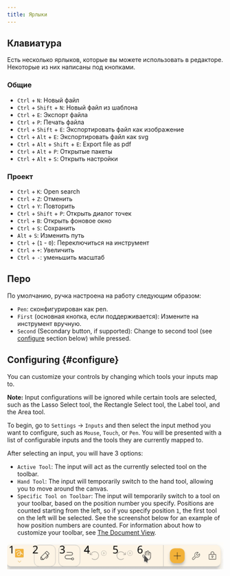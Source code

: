 ```yaml
---
title: Ярлыки
---
```


## Клавиатура

Есть несколько ярлыков, которые вы можете использовать в редакторе.
Некоторые из них написаны под кнопками.

### Общие

- `Ctrl` + `N`: Новый файл
- `Ctrl` + `Shift` + `N`: Новый файл из шаблона
- `Ctrl` + `E`: Экспорт файла
- `Ctrl` + `P`: Печать файла
- `Ctrl` + `Shift` + `E`: Экспортировать файл как изображение
- `Ctrl` + `Alt` + `E`: Экспортировать файл как svg
- `Ctrl` + `Alt` + `Shift` + `E`: Export file as pdf
- `Ctrl` + `Alt` + `P`: Открытые пакеты
- `Ctrl` + `Alt` + `S`: Открыть настройки

### Проект

- `Ctrl` + `K`: Open search
- `Ctrl` + `Z`: Отменить
- `Ctrl` + `Y`: Повторить
- `Ctrl` + `Shift` + `P`: Открыть диалог точек
- `Ctrl` + `B`: Открыть фоновое окно
- `Ctrl` + `S`: Сохранить
- `Alt` + `S`: Изменить путь
- `Ctrl` + (`1` - `0`): Переключиться на инструмент
- `Ctrl` + `+`: Увеличить
- `Ctrl` + `-`: уменьшить масштаб

## Перо

По умолчанию, ручка настроена на работу следующим образом:

- `Pen`: сконфигурирован как pen.
- `First` (основная кнопка, если поддерживается): Измените на инструмент вручную.
- `Second` (Secondary button, if supported): Change to second tool (see [configure](#configure) section below) while pressed.

## Configuring {#configure}

You can customize your controls by changing which tools your inputs map to.

**Note:** Input configurations will be ignored while certain tools are selected, such as the Lasso Select tool, the Rectangle Select tool, the Label tool, and the Area tool.

To begin, go to `Settings` → `Inputs` and then select the input method you want to configure, such as `Mouse`, `Touch`, or `Pen`. You will be presented with a list of configurable inputs and the tools they are currently mapped to.

After selecting an input, you will have 3 options:

- `Active Tool`: The input will act as the currently selected tool on the toolbar.
- `Hand Tool`: The input will temporarily switch to the hand tool, allowing you to move around the canvas.
- `Specific Tool on Toolbar`: The input will temporarily switch to a tool on your toolbar, based on the position number you specify. Positions are counted starting from the left, so if you specify position `1`, the first tool on the left will be selected. See the screenshot below for an example of how position numbers are counted. For information about how to customize your toolbar, see [The Document View](../intro/#important-notes).

![номер панели инструментов](toolbar_numbered.png)